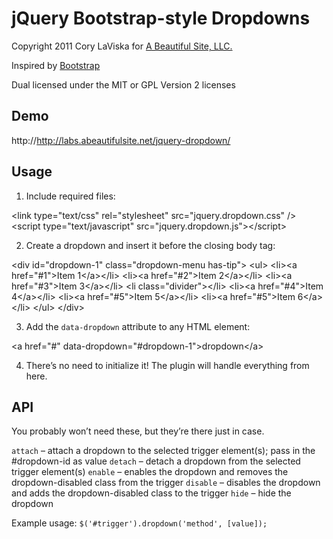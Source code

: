 # jQuery Bootstrap-style Dropdowns #

Copyright 2011 Cory LaViska for [A Beautiful Site, LLC.](http://abeautifulsite.net/)

Inspired by [Bootstrap](http://twitter.github.com/bootstrap/javascript.html#dropdowns)

Dual licensed under the MIT or GPL Version 2 licenses

## Demo ##

http://http://labs.abeautifulsite.net/jquery-dropdown/

## Usage ##

1. Include required files:

  &lt;link type=&quot;text/css&quot; rel=&quot;stylesheet&quot; src=&quot;jquery.dropdown.css&quot; /&gt;
  &lt;script type=&quot;text/javascript&quot; src=&quot;jquery.dropdown.js&quot;&gt;&lt;/script&gt;

2. Create a dropdown and insert it before the closing body tag:

  &lt;div <span class="highlight">id=&quot;dropdown-1&quot; class=&quot;dropdown-menu has-tip&quot;</span>&gt;
      &lt;ul&gt;
          &lt;li&gt;&lt;a href=&quot;#1&quot;&gt;Item 1&lt;/a&gt;&lt;/li&gt;
          &lt;li&gt;&lt;a href=&quot;#2&quot;&gt;Item 2&lt;/a&gt;&lt;/li&gt;
          &lt;li&gt;&lt;a href=&quot;#3&quot;&gt;Item 3&lt;/a&gt;&lt;/li&gt;
          &lt;li class=&quot;divider&quot;&gt;&lt;/li&gt;
          &lt;li&gt;&lt;a href=&quot;#4&quot;&gt;Item 4&lt;/a&gt;&lt;/li&gt;
          &lt;li&gt;&lt;a href=&quot;#5&quot;&gt;Item 5&lt;/a&gt;&lt;/li&gt;
          &lt;li&gt;&lt;a href=&quot;#5&quot;&gt;Item 6&lt;/a&gt;&lt;/li&gt;
      &lt;/ul&gt;
  &lt;/div&gt;

3. Add the `data-dropdown` attribute to any HTML element:

  &lt;a href=&quot;#&quot; <span class="highlight">data-dropdown=&quot;#dropdown-1&quot;</span>&gt;dropdown&lt;/a&gt;

4. There’s no need to initialize it! The plugin will handle everything from here.

## API ##

You probably won’t need these, but they’re there just in case.

`attach` – attach a dropdown to the selected trigger element(s); pass in the #dropdown-id as value
`detach` – detach a dropdown from the selected trigger element(s)
`enable` – enables the dropdown and removes the dropdown-disabled class from the trigger
`disable` – disables the dropdown and adds the dropdown-disabled class to the trigger
`hide` – hide the dropdown

Example usage: `$('#trigger').dropdown('method', [value]);`